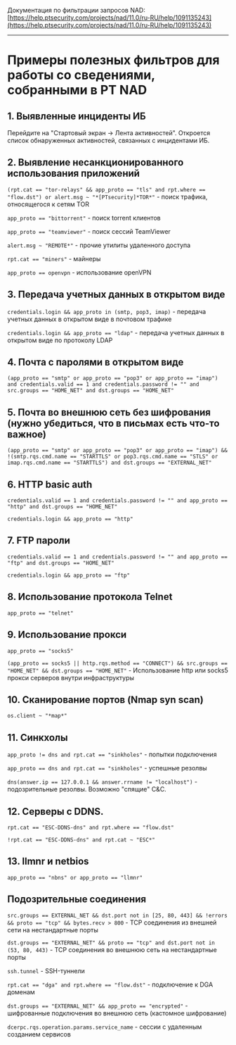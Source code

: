 Документация по фильтрации запросов NAD:
[https://help.ptsecurity.com/projects/nad/11.0/ru-RU/help/1091135243](https://help.ptsecurity.com/projects/nad/11.0/ru-RU/help/1091135243)


***
# Примеры полезных фильтров для работы со сведениями, собранными в PT NAD

## 1. Выявленные инциденты ИБ

Перейдите на "Стартовый экран -> Лента активностей". Откроется список обнаруженных активностей, связанных с инцидентами ИБ.

## 2. Выявление несанкционированного использования приложений

`(rpt.cat == "tor-relays" && app_proto == "tls" and rpt.where == "flow.dst") or alert.msg ~ "*[PTsecurity]*TOR*"` - поиск трафика, относящегося к сетям TOR

`app_proto == "bittorrent"` - поиск torrent клиентов

`app_proto == "teamviewer"` - поиск сессий TeamViewer

`alert.msg ~ "REMOTE*"` - прочие утилиты удаленного доступа

`rpt.cat == "miners"` - майнеры

`app_proto == openvpn` - использование openVPN

## 3. Передача учетных данных в открытом виде

`credentials.login && app_proto in (smtp, pop3, imap)` - передача учетных данных в открытом виде в почтовом трафике

`credentials.login && app_proto == "ldap"` - передача учетных данных в открытом виде по протоколу LDAP

## 4. Почта с паролями в открытом виде
`(app_proto == "smtp" or app_proto == "pop3" or app_proto == "imap") and credentials.valid == 1 and credentials.password != "" and src.groups == "HOME_NET" and dst.groups == "HOME_NET"`

## 5. Почта во внешнюю сеть без шифрования (нужно убедиться, что в письмах есть что-то важное)
`(app_proto == "smtp" or app_proto == "pop3" or app_proto == "imap") && !(smtp.rqs.cmd.name == "STARTTLS" or pop3.rqs.cmd.name == "STLS" or imap.rqs.cmd.name == "STARTTLS") and dst.groups == "EXTERNAL_NET"`

## 6. HTTP basic auth
`credentials.valid == 1 and credentials.password != "" and app_proto == "http" and dst.groups == "HOME_NET"`

`credentials.login && app_proto == "http"`

## 7. FTP пароли
`credentials.valid == 1 and credentials.password != "" and app_proto == "ftp" and dst.groups == "HOME_NET"`

`credentials.login && app_proto == "ftp"`

## 8. Использование протокола Telnet
`app_proto == "telnet"`

## 9. Использование прокси
`app_proto == "socks5"`

`(app_proto == socks5 || http.rqs.method == "CONNECT") && src.groups == "HOME_NET" && dst.groups == "HOME_NET"` - Использование http или socks5 прокси серверов внутри инфраструктуры

## 10. Сканирование портов (Nmap syn scan)
`os.client ~ "*map*"`

## 11. Синкхолы
`app_proto != dns and rpt.cat == "sinkholes"` - попытки подключения
 
`app_proto == dns and rpt.cat == "sinkholes"` - успешные резолвы

`dns(answer.ip == 127.0.0.1 && answer.rrname != "localhost")` - подозрительные резолвы. Возможно "спящие" C&C.

## 12. Серверы с DDNS.
`rpt.cat == "ESC-DDNS-dns" and rpt.where == "flow.dst"`

`!rpt.cat == "ESC-DDNS-dns" and rpt.cat ~ "ESC*"`

## 13. llmnr и netbios
`app_proto == "nbns" or app_proto == "llmnr"`

## Подозрительные соединения

`src.groups == EXTERNAL_NET && dst.port not in [25, 80, 443] && !errors && proto == "tcp" && bytes.recv > 800` - TCP соединения из внешней сети на нестандартные порты

`dst.groups == "EXTERNAL_NET" && proto == "tcp" and dst.port not in (53, 80, 443)`  -  TCP соединения во внешнюю сеть на нестандартные порты

`ssh.tunnel` - SSH-туннели

`rpt.cat == "dga" and rpt.where == "flow.dst"` - подключение к DGA доменам

`dst.groups == "EXTERNAL_NET" && app_proto == "encrypted"` - шифрованные подключения во внешнюю сеть (кастомное шифрование)

`dcerpc.rqs.operation.params.service_name` - сессии с удаленным созданием сервисов